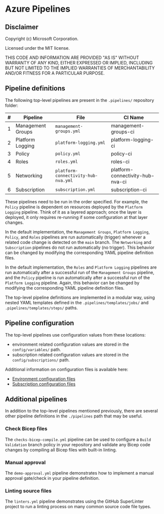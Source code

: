 # Azure Pipelines

## Disclaimer

Copyright (c) Microsoft Corporation.

Licensed under the MIT license.

THIS CODE AND INFORMATION ARE PROVIDED "AS IS" WITHOUT WARRANTY OF ANY KIND, EITHER EXPRESSED OR IMPLIED, INCLUDING BUT NOT LIMITED TO THE IMPLIED WARRANTIES OF MERCHANTABILITY AND/OR FITNESS FOR A PARTICULAR PURPOSE.

## Pipeline definitions

The following top-level pipelines are present in the `.pipelines/` repository folder:

| # | Pipeline | File | CI Name
| :---: | ---------- | ---------- | ----------
| 1 | Management Groups | `management-groups.yml` | management-groups-ci
| 2 | Platform Logging | `platform-logging.yml` | platform-logging-ci
| 3 | Policy | `policy.yml` | policy-ci
| 4 | Roles | `roles.yml` | roles-ci
| 5 | Networking | `platform-connectivity-hub-nva.yml` | platform-connectivity-hub-nva-ci
| 6 | Subscription | `subscription.yml` | subscription-ci

These pipelines need to be run in the order specified. For example, the `Policy` pipeline is dependent on resources deployed by the `Platform Logging` pipeline. Think of it as a layered approach; once the layer is deployed, it only requires re-running if some configuration at that layer changes.

In the default implementation, the `Management Groups`, `Platform Logging`, `Policy`, and `Roles` pipelines are run automatically (trigger) whenever a related code change is detected on the `main` branch. The `Networking` and `Subscription` pipelines do not run automatically (no trigger). This behavior can be changed by modifying the corresponding YAML pipeline definition files.

In the default implementation, the `Roles` and `Platform Logging` pipelines are run automatically after a successful run of the `Management Groups` pipeline, and the `Policy` pipeline is run automatically after a successful run of the `Platform Logging` pipeline. Again, this behavior can be changed by modifying the corresponding YAML pipeline definition files.

The top-level pipeline definitions are implemented in a modular way, using nested YAML templates defined in the `.pipelines/templates/jobs/` and `.pipelines/templates/steps/` paths.

## Pipeline configuration

The top-level pipelines use configuration values from these locations:

- environment related configuration values are stored in the `config/variables/` path.
- subscription related configuration values are stored in the `config/subscriptions/` path.

Additional information on configuration files is available here:

- [Environment configuration files](../config/variables/README.md)
- [Subscription configuration files](../config/subscriptions/README.md)

## Additional pipelines

In addition to the top-level pipelines mentioned previously, there are several other pipeline definitions in the `./pipelines` path that may be useful.

### Check Bicep files

The `checks-bicep-compile.yml` pipeline can be used to configure a `Build Validation` branch policy in your repository and validate any Bicep code changes by compiling all Bicep files with built-in linting.

### Manual approval

The `demo-approval.yml` pipeline demonstrates how to implement a manual approval gate/check in your pipeline definition.

### Linting source files

The `linters.yml` pipeline demonstrates using the GitHub SuperLinter project to run a linting process on many common source code file types.
